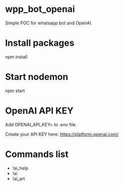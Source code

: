 # wpp_bot_openai
Simple POC for whatsapp bot and OpenAI.

# Install packages
npm install

# Start nodemon
npm start

# OpenAI API KEY
Add OPENAI_API_KEY=<your api key> to .env file.

Create your API KEY here: https://platform.openai.com/

# Commands list
- !ai_help
- !ai 
- !ai_art
